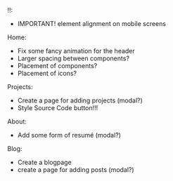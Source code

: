 

!!:
- IMPORTANT! element alignment on mobile screens

Home:
- Fix some fancy animation for the header
- Larger spacing between components?
- Placement of components?
- Placement of icons?

Projects:
- Create a page for adding projects (modal?)
- Style Source Code button!!!

About:
- Add some form of resumé (modal?)

Blog:
- Create a blogpage
- create a page for adding posts (modal?)